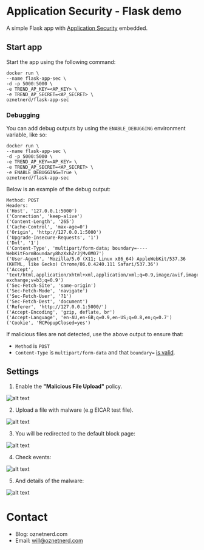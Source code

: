 # Application Security - Flask demo

A simple Flask app with [Application Security](https://docs.app-security.trendmicro.com/) embedded. 

## Start app

Start the app using the following command:

```
docker run \
--name flask-app-sec \
-d -p 5000:5000 \
-e TREND_AP_KEY=<AP_KEY> \
-e TREND_AP_SECRET=<AP_SECRET> \
oznetnerd/flask-app-sec
```

### Debugging

You can add debug outputs by using the `ENABLE_DEBUGGING` environment variable, like so:

```
docker run \
--name flask-app-sec \
-d -p 5000:5000 \
-e TREND_AP_KEY=<AP_KEY> \
-e TREND_AP_SECRET=<AP_SECRET> \
-e ENABLE_DEBUGGING=True \
oznetnerd/flask-app-sec
```
 
Below is an example of the debug output:

```
Method: POST
Headers:
('Host', '127.0.0.1:5000')
('Connection', 'keep-alive')
('Content-Length', '265')
('Cache-Control', 'max-age=0')
('Origin', 'http://127.0.0.1:5000')
('Upgrade-Insecure-Requests', '1')
('Dnt', '1')
('Content-Type', 'multipart/form-data; boundary=----WebKitFormBoundary8hzXxhZrJjMv0M07')
('User-Agent', 'Mozilla/5.0 (X11; Linux x86_64) AppleWebKit/537.36 (KHTML, like Gecko) Chrome/86.0.4240.111 Safari/537.36')
('Accept', 'text/html,application/xhtml+xml,application/xml;q=0.9,image/avif,image/webp,image/apng,*/*;q=0.8,application/signed-exchange;v=b3;q=0.9')
('Sec-Fetch-Site', 'same-origin')
('Sec-Fetch-Mode', 'navigate')
('Sec-Fetch-User', '?1')
('Sec-Fetch-Dest', 'document')
('Referer', 'http://127.0.0.1:5000/')
('Accept-Encoding', 'gzip, deflate, br')
('Accept-Language', 'en-AU,en-GB;q=0.9,en-US;q=0.8,en;q=0.7')
('Cookie', 'MCPopupClosed=yes')
```

If malicious files are not detected, use the above output to ensure that:
  * `Method` is `POST`
  *  `Content-Type` is `multipart/form-data` and that `boundary=` [is valid](https://ec.haxx.se/http/http-multipart).

## Settings

1. Enable the **"Malicious File Upload"** policy.

![alt text](images/policy.png)

2. Upload a file with malware (e.g EICAR test file).

![alt text](images/upload.png)

3. You will be redirected to the default block page:

![alt text](images/block.png)

4. Check events:

![alt text](images/events.png)

5. And details of the malware:

![alt text](images/report.png)

# Contact

* Blog: oznetnerd.com
* Email: will@oznetnerd.com